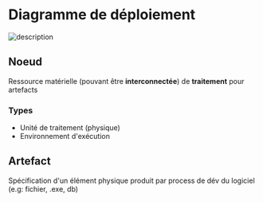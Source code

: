 # Diagramme de déploiement

![description](https://user-images.githubusercontent.com/19282069/148275335-7f6ab499-cc76-4c59-8248-19fe63e7f9a4.png)

## Noeud
Ressource matérielle (pouvant être **interconnectée**) de **traitement** pour artefacts
### Types
- Unité de traitement (physique)
- Environnement d'exécution

## Artefact
Spécification d'un élément physique produit par process de dév du logiciel (e.g: fichier, .exe, db)